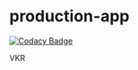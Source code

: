 # production-app

[![Codacy Badge](https://api.codacy.com/project/badge/Grade/cb64e01dcb5542d2ad8bf5eb24d452e5)](https://app.codacy.com/manual/DmitryZadvoryev/production-app?utm_source=github.com&utm_medium=referral&utm_content=DmitryZadvoryev/production-app&utm_campaign=Badge_Grade_Dashboard)

VKR

